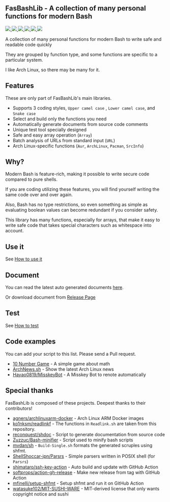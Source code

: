 ## FasBashLib - A collection of many personal functions for modern Bash

<p>
    <a href="/LICENSE.md">
        <img src="https://img.shields.io/badge/license-MIT--SUSHI-orange?style=flat-square">
    </a>
    <a href="https://github.com/Hayao0819/FasBashLib/actions">
        <img src="https://img.shields.io/github/workflow/status/Hayao0819/FasBashLib/Test%20library?style=flat-square">
    </a>
    <a href="https://github.com/Hayao0819/FasBashLib/stargazers">
        <img src="https://img.shields.io/github/stars/Hayao0819/FasBashLib?color=yellow&style=flat-square&logo=github">
    </a>
    <a href="https://github.com/Hayao0819/FasBashLib/commits/">
        <img src="https://img.shields.io/github/last-commit/Hayao0819/FasBashLib?style=flat-square">
    </a>
    <a href="https://github.com/Hayao0819/FasBashLib/">
        <img src="https://img.shields.io/github/repo-size/Hayao0819/FasBashLib?style=flat-square">
    </a>
    <a href="https://github.com/Hayao0819/FasBashLib">
        <img src="https://img.shields.io/tokei/lines/github/Hayao0819/FasBashLib?style=flat-square">
    </a>
</p>

A collection of many personal functions for modern Bash to write safe and readable code quickly

They are grouped by function type, and some functions are specific to a particular system.

I like Arch Linux, so there may be many for it.

## Features
These are only part of FasBashLib's main libraries.

- Supports 3 coding styles, `Upper camel case` , `Lower camel case`, and `Snake case`
- Select and build only the functions you need
- Automatically generate documents from source code comments
- Unique test tool specially designed
- Safe and easy array operation (`Array`)
- Batch analysis of URLs from standard input (`URL`)
- Arch Linux-specific functions (`Aur`, `ArchLinux`, `Pacman`, `SrcInfo`)

## Why?

Modern Bash is feature-rich, making it possible to write secure code compared to pure shells.

If you are coding utilizing these features, you will find yourself writing the same code over and over again.

Also, Bash has no type restrictions, so even something as simple as evaluating boolean values can become redundant if you consider safety.

This library has many functions, especially for arrays, that make it easy to write safe code that takes special characters such as whitespace into account.

## Use it

See [How to use it](./docs/USE.md)

## Document

You can read the latest auto generated documents [here](https://github.com/Hayao0819/FasBashLib/tree/build-0.2.x/docs/lib).

Or download document from [Release Page](https://github.com/Hayao0819/FasBashLib/releases)

## Test

See [How to test](./docs/TEST.md)

## Code examples

You can add your script to this list. Please send a Pull request.

- [10 Number Game](https://gist.github.com/Hayao0819/caad8ef3952bdfef7287ef8c5d71e03c) - A simple game about math
- [ArchNews.sh](https://gist.github.com/Hayao0819/897be45dfedb0aa4fcc2735a0831966f) - Show the latest Arch Linux news
- [Hayao0819/MisskeyBot](https://github.com/Hayao0819/MisskeyBot) - A Misskey Bot to renote automatically

## Special thanks

FasBashLib is composed of these projects. Deepest thanks to their contributors!

- [agners/archlinuxarm-docker](https://github.com/agners/archlinuxarm-docker) - Arch Linux ARM Docker images
- [ko1nksm/readlinkf](https://github.com/ko1nksm/readlinkf) - The functions in `Readlink.sh` are taken from this repository.
- [reconquest/shdoc](https://github.com/reconquest/shdoc) - Script to generate documentation from source code
- [Zuzzuc/Bash-minifier](https://github.com/Zuzzuc/Bash-minifier) - Script used to minify bash scripts
- [mvdan/sh](https://github.com/mvdan/sh) - `Build-Single.sh` formats the generated scruples using shfmt.
- [ShellShoccar-jpn/Parsrs](https://github.com/ShellShoccar-jpn/Parsrs) - Simple parsers written in POSIX shell (for `Parsrs`)
- [shimataro/ssh-key-action](https://github.com/shimataro/ssh-key-action) - Auto build and update with GitHub Action
- [softprops/action-gh-release](https://github.com/softprops/action-gh-release) - Make new release from tag with GitHub Action
- [mfinelli/setup-shfmt](https://github.com/mfinelli/setup-shfmt) - Setup shfmt and run it on GitHub Action
- [watasuke102/MIT-SUSHI-WARE](https://github.com/watasuke102/mit-sushi-ware) - MIT-derived license that only wants copyright notice and sushi
